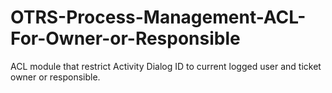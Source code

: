 # OTRS-Process-Management-ACL-For-Owner-or-Responsible
ACL module that restrict Activity Dialog ID to current logged user and ticket owner or responsible.
